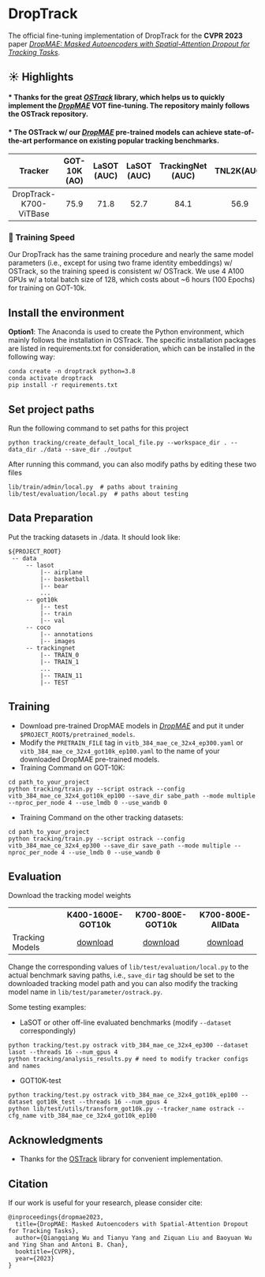 # DropTrack
The official fine-tuning implementation of DropTrack for the **CVPR 2023** paper [_DropMAE: Masked Autoencoders with Spatial-Attention Dropout for Tracking Tasks_](https://arxiv.org/pdf/2304.00571.pdf).


## :sunny: Highlights

#### * Thanks for the great [_OSTrack_](https://github.com/botaoye/OSTrack) library, which helps us to quickly implement the [_DropMAE_](https://github.com/jimmy-dq/DropMAE) VOT fine-tuning. The repository mainly follows the OSTrack repository.

#### * The OSTrack w/ our [_DropMAE_](https://github.com/jimmy-dq/DropMAE) pre-trained models can achieve state-of-the-art performance on existing popular tracking benchmarks.

| Tracker     | GOT-10K (AO) | LaSOT (AUC) | LaSOT (AUC) | TrackingNet (AUC) | TNL2K(AUC) |
|:-----------:|:------------:|:-----------:|:-----------:|:-----------------:|:-----------:|
| DropTrack-K700-ViTBase | 75.9         | 71.8        | 52.7        | 84.1              | 56.9        |


### :star2: Training Speed
Our DropTrack has the same training procedure and nearly the same model parameters (i.e., except for using two frame identity embeddings) w/ OSTrack, so the training speed is consistent w/ OSTrack. We use 4 A100 GPUs w/ a total batch size of 128, which costs about ~6 hours (100 Epochs) for training on GOT-10k.

## Install the environment
**Option1**: The Anaconda is used to create the Python environment, which mainly follows the installation in OSTrack. The specific installation packages are listed in requirements.txt for consideration, which can be installed in the following way:
```
conda create -n droptrack python=3.8
conda activate droptrack
pip install -r requirements.txt
```

## Set project paths
Run the following command to set paths for this project
```
python tracking/create_default_local_file.py --workspace_dir . --data_dir ./data --save_dir ./output
```
After running this command, you can also modify paths by editing these two files
```
lib/train/admin/local.py  # paths about training
lib/test/evaluation/local.py  # paths about testing
```




## Data Preparation
Put the tracking datasets in ./data. It should look like:
   ```
   ${PROJECT_ROOT}
    -- data
        -- lasot
            |-- airplane
            |-- basketball
            |-- bear
            ...
        -- got10k
            |-- test
            |-- train
            |-- val
        -- coco
            |-- annotations
            |-- images
        -- trackingnet
            |-- TRAIN_0
            |-- TRAIN_1
            ...
            |-- TRAIN_11
            |-- TEST
   ```


## Training
* Download pre-trained DropMAE models in [_DropMAE_](https://github.com/jimmy-dq/DropMAE) and put it under `$PROJECT_ROOT$/pretrained_models`. 
* Modify the ```PRETRAIN_FILE``` tag in ```vitb_384_mae_ce_32x4_ep300.yaml``` or ```vitb_384_mae_ce_32x4_got10k_ep100.yaml``` to the name of your downloaded DropMAE pre-trained models. 
* Training Command on GOT-10K:
```
cd path_to_your_project
python tracking/train.py --script ostrack --config vitb_384_mae_ce_32x4_got10k_ep100 --save_dir sabe_path --mode multiple --nproc_per_node 4 --use_lmdb 0 --use_wandb 0
```
* Training Command on the other tracking datasets:
```
cd path_to_your_project
python tracking/train.py --script ostrack --config vitb_384_mae_ce_32x4_ep300 --save_dir save_path --mode multiple --nproc_per_node 4 --use_lmdb 0 --use_wandb 0
```



## Evaluation
Download the tracking model weights
<table><tbody>
<!-- START TABLE -->
<!-- TABLE HEADER -->
<th valign="bottom"></th>
<th valign="bottom">K400-1600E-GOT10k</th>
<th valign="bottom">K700-800E-GOT10k</th>
<th valign="bottom">K700-800E-AllData</th>
<!-- TABLE BODY -->
<tr><td align="left">Tracking Models</td>
<td align="center"><a href="https://drive.google.com/file/d/1AHNr7dJ1B53CR8WigV26amEoFJLTtu7v/view?usp=sharing">download</a></td>
<td align="center"><a href="https://drive.google.com/file/d/1OMYfyvkpxf7DVS7wYLUGmXPydS9TkskT/view?usp=sharing">download</a></td>
<td align="center"><a href="https://drive.google.com/file/d/1l0YSK0QLPGVIGiNXwlaWp5uhIkJawJqh/view?usp=sharing">download</a></td>
</tbody></table>

Change the corresponding values of `lib/test/evaluation/local.py` to the actual benchmark saving paths, i.e., ```save_dir``` tag should be set to the downloaded tracking model path and you can also modify the tracking model name in ```lib/test/parameter/ostrack.py```.

Some testing examples:
- LaSOT or other off-line evaluated benchmarks (modify `--dataset` correspondingly)
```
python tracking/test.py ostrack vitb_384_mae_ce_32x4_ep300 --dataset lasot --threads 16 --num_gpus 4
python tracking/analysis_results.py # need to modify tracker configs and names
```
- GOT10K-test
```
python tracking/test.py ostrack vitb_384_mae_ce_32x4_got10k_ep100 --dataset got10k_test --threads 16 --num_gpus 4
python lib/test/utils/transform_got10k.py --tracker_name ostrack --cfg_name vitb_384_mae_ce_32x4_got10k_ep100
```


## Acknowledgments
* Thanks for the [OSTrack](https://github.com/botaoye/OSTrack) library for convenient implementation.


## Citation
If our work is useful for your research, please consider cite:

```
@inproceedings{dropmae2023,
  title={DropMAE: Masked Autoencoders with Spatial-Attention Dropout for Tracking Tasks},
  author={Qiangqiang Wu and Tianyu Yang and Ziquan Liu and Baoyuan Wu and Ying Shan and Antoni B. Chan},
  booktitle={CVPR},
  year={2023}
}
```
